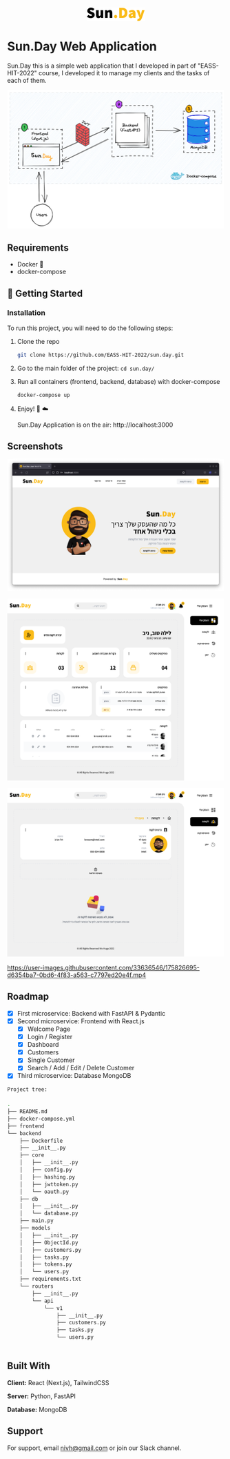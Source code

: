 <p align="center">
<img src="assets/Sun.Day.png">
</p>

# Sun.Day Web Application

Sun.Day this is a simple web application that I developed in part of "EASS-HIT-2022" course,
I developed it to manage my clients and the tasks of each of them.

![Application Design](assets/ApplicationDesign.png)

## Requirements

- Docker 🐳
- docker-compose

## 🌱 Getting Started

### Installation

To run this project, you will need to do the following steps:

1. Clone the repo
   ```sh
   git clone https://github.com/EASS-HIT-2022/sun.day.git
   ```
2. Go to the main folder of the project: `cd sun.day/`
3. Run all containers (frontend, backend, database) with docker-compose
   ```sh
   docker-compose up
   ```
4. Enjoy! 🤩 ☁️

   Sun.Day Application is on the air: http://localhost:3000

## Screenshots

![Home](/assets/Home.png)

![Dashboard](/assets/Dashboard.png)

![CustomerPage](/assets/CustomerPage.png)

https://user-images.githubusercontent.com/33636546/175826695-d6354ba7-0bd6-4f83-a563-c7797ed20e4f.mp4

## Roadmap

- [x] First microservice: Backend with FastAPI & Pydantic
- [x] Second microservice: Frontend with React.js
  - [x] Welcome Page
  - [x] Login / Register
  - [x] Dashboard
  - [x] Customers
  - [x] Single Customer
  - [x] Search / Add / Edit / Delete Customer
- [x] Third microservice: Database MongoDB

```sh
Project tree:

.
├── README.md
├── docker-compose.yml
├── frontend
└── backend
    ├── Dockerfile
    ├── __init__.py
    ├── core
    │   ├── __init__.py
    │   ├── config.py
    │   ├── hashing.py
    │   ├── jwttoken.py
    │   └── oauth.py
    ├── db
    │   ├── __init__.py
    │   └── database.py
    ├── main.py
    ├── models
    │   ├── __init__.py
    │   ├── ObjectId.py
    │   ├── customers.py
    │   ├── tasks.py
    │   ├── tokens.py
    │   └── users.py
    ├── requirements.txt
    └── routers
        ├── __init__.py
        └── api
            └── v1
                ├── __init__.py
                ├── customers.py
                ├── tasks.py
                └── users.py
                
```

## Built With

**Client:** React (Next.js), TailwindCSS

**Server:** Python, FastAPI

**Database:** MongoDB

## Support

For support, email nivh@gmail.com or join our Slack channel.
